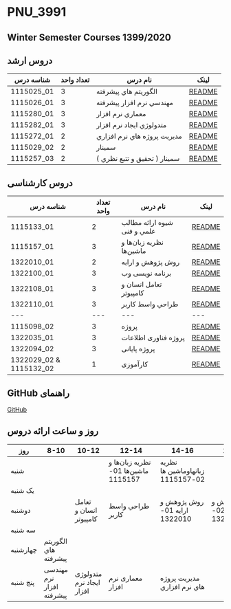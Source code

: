 # PNU_3991
## Winter Semester Courses 1399/2020

## دروس ارشد
شناسه درس | تعداد واحد | نام درس | لینک
--- | --- | --- | ---
1115025_01 | 3 | الگوريتم هاي پيشرفته             | [README](https://github.com/AliRazavi-edu/PNU_3991/tree/master/_MSc/AdvancedAlgorithms)
1115026_01 | 3 | مهندسي نرم افزار پيشرفته        | [README](https://github.com/AliRazavi-edu/PNU_3991/tree/master/_MSc/AdvancedSoftwareEngineering)
1115280_01 | 3 | معماري نرم افزار                | [README](https://github.com/AliRazavi-edu/PNU_3991/tree/master/_MSc/SoftwareArchitecture)
1115282_01 | 3 |	متدولوژي ايجاد نرم افزار         | [README](https://github.com/AliRazavi-edu/PNU_3991/tree/master/_MSc/SoftwareDevelopmentMethodologies)
1115272_01 | 2 | مديريت پروژه هاي نرم افزاري	   | [README](https://github.com/AliRazavi-edu/PNU_3991/tree/master/_MSc/SoftwareProjectManagement)
1115029_02 | 2 | سمينار                          | [README](https://github.com/AliRazavi-edu/PNU_3991/tree/master/_MSc/MscSeminar-1)
1115257_03 | 2 | سمينار ( تحقيق و تتبع نظري )	   | [README](https://github.com/AliRazavi-edu/PNU_3991/tree/master/_MSc/MscSeminar-2)


## دروس کارشناسی
شناسه درس | تعداد واحد | نام درس | لینک
--- | --- | --- | ---
1115133_01 | 2 | شيوه ارائه مطالب علمي و فنی | [README](https://github.com/AliRazavi-edu/PNU_3991/tree/master/_BSc/ResearchAndPresentationMethods)
1115157_01 | 3 | نظريه زبان‌ها و ماشين‌ها         | [README](https://github.com/AliRazavi-edu/PNU_3991/tree/master/_BSc/Theory-of-Languages-and-Machines)
1322010_01 | 2 | روش پژوهش و ارایه          | [README](https://github.com/AliRazavi-edu/PNU_3991/tree/master/_BSc/ResearchAndPresentationMethods)
1322100_01 | 3 | برنامه نويسی وب             | [README](https://github.com/AliRazavi-edu/PNU_3991/tree/master/_BSc/WebProgramming)
1322108_01 | 3 | تعامل انسان و كامپيوتر        | [README](https://github.com/AliRazavi-edu/PNU_3991/tree/master/_BSc/HumanComputerInteraction)
1322110_01 | 3 | طراحي واسط كاربر           | [README](https://github.com/AliRazavi-edu/PNU_3991/tree/master/_BSc/UserInterfaceDesgin)
--- | --- | --- | ---
1115098_02 | 3 | پروژه                        | [README](https://github.com/AliRazavi-edu/PNU_3991/tree/master/_BSc/BscFinalProject)
1322035_01 | 3 | پروژه فناوری اطلاعات         | [README](https://github.com/AliRazavi-edu/PNU_3991/tree/master/_BSc/BscFinalProject)
1322094_02 | 3 | پروژه پايانی                  | [README](https://github.com/AliRazavi-edu/PNU_3991/tree/master/_BSc/BscFinalProject)
1322029_02 & 1115132_02 | 1 | كارآموزی       | [README](https://github.com/AliRazavi-edu/PNU_3991/tree/master/_BSc/Internship)


##  GitHub راهنمای 
[GitHub](https://github.com/AliRazavi-edu/PNU_3991/tree/master/GitHub)

## روز و ساعت ارائه دروس

روز | 8-10 | 10-12 | 12-14 | 14-16 | 16-18
--- | --- | --- | --- | --- | ---
شنبه |     |       | نظريه زبان‌ها و ماشين‌ها 01-1115157 | نظريه زبانهاوماشين ها 02-1115157 | 
یک شنبه |      |     |     |     |    
دوشنبه |   | تعامل انسان و كامپيوتر | طراحي واسط كاربر | روش پژوهش و ارایه 01-1322010 | روش پژوهش و ارائه 02-1322010 
سه شنبه |      |     |     |     |    
چهارشنبه | الگوريتم هاي پيشرفته |   |   |   | 
پنج شنبه | مهندسی نرم افزار پیشرفته | متدولوژی ایجاد نرم افزار | معماری نرم افزار | مديريت پروژه هاي نرم افزاري
